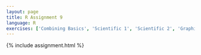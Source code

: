 ```yaml
---
layout: page
title: R Assignment 9
language: R
exercises: ['Combining Basics', 'Scientific 1', 'Scientific 2', 'Graphing 3', 'Statistics 3']
---
```


{% include assignment.html %}
